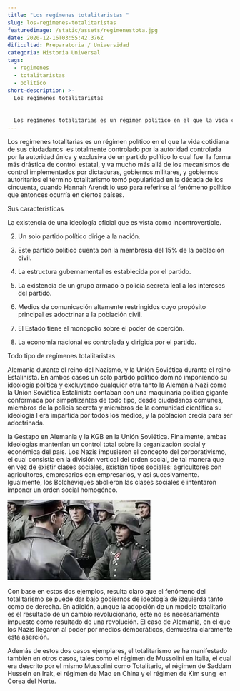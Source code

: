```yaml
---
title: "Los regímenes totalitaristas "
slug: los-regimenes-totalitaristas
featuredimage: /static/assets/regimenestota.jpg
date: 2020-12-16T03:55:42.376Z
dificultad: Preparatoria / Universidad
categoria: Historia Universal
tags:
  - regimenes
  - totalitaristas
  - politico
short-description: >-
  Los regímenes totalitaristas 


  Los regímenes totalitarias es un régimen político en el que la vida cotidiana de sus ciudadanos
---
```

<!--StartFragment-->

Los regímenes totalitarias es un régimen político en el que la vida cotidiana de sus ciudadanos  es totalmente controlado por la autoridad controlada  por la autoridad única y exclusiva de un partido político lo cual fue  la forma más drástica de control estatal, y va mucho más allá de los mecanismos de control implementados por dictaduras, gobiernos militares, y gobiernos autoritarios el término totalitarismo tomó popularidad en la década de los cincuenta, cuando Hannah Arendt lo usó para referirse al fenómeno político que entonces ocurría en ciertos países.

Sus características 

La existencia de una ideología oficial que es vista como incontrovertible.

2. Un solo partido político dirige a la nación.

3. Este partido político cuenta con la membresía del 15% de la población civil.

4. La estructura gubernamental es establecida por el partido.

5. La existencia de un grupo armado o policía secreta leal a los intereses del partido.

6. Medios de comunicación altamente restringidos cuyo propósito principal es adoctrinar a la población civil.

7. El Estado tiene el monopolio sobre el poder de coerción.

8. La economía nacional es controlada y dirigida por el partido.



Todo tipo de regímenes totalitaristas 

Alemania durante el reino del Nazismo, y la Unión Soviética durante el reino Estalinista. En ambos casos un solo partido político dominó imponiendo su ideología política y excluyendo cualquier otra tanto la Alemania Nazi como la Unión Soviética Estalinista contaban con una maquinaria política gigante conformada por simpatizantes de todo tipo, desde ciudadanos comunes, miembros de la policía secreta y miembros de la comunidad científica su ideologia l era impartida por todos los medios, y la población crecía para ser adoctrinada.

la Gestapo en Alemania y la KGB en la Unión Soviética. Finalmente, ambas ideologías mantenían un control total sobre la organización social y económica del país. Los Nazis impusieron el concepto del corporativismo, el cual consistía en la división vertical del orden social, de tal manera que en vez de existir clases sociales, existían tipos sociales: agricultores con agricultores, empresarios con empresarios, y así sucesivamente. Igualmente, los Bolcheviques abolieron las clases sociales e intentaron imponer un orden social homogéneo.

![regimenes](/static/assets/rt.jpg "regimenes")

Con base en estos dos ejemplos, resulta claro que el fenómeno del totalitarismo se puede dar bajo gobiernos de ideología de izquierda tanto como de derecha. En adición, aunque la adopción de un modelo totalitario es el resultado de un cambio revolucionario, este no es necesariamente impuesto como resultado de una revolución. El caso de Alemania, en el que los Nazis llegaron al poder por medios democráticos, demuestra claramente esta aserción.

Además de estos dos casos ejemplares, el totalitarismo se ha manifestado también en otros casos, tales como el régimen de Mussolini en Italia, el cual era descrito por el mismo Mussolini como Totalitario, el régimen de Saddam Hussein en Irak, el régimen de Mao en China y el régimen de Kim sung  en Corea del Norte.